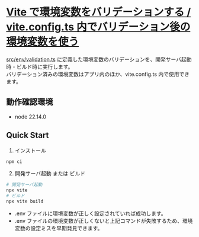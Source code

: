 # [Vite で環境変数をバリデーションする / vite.config.ts 内でバリデーション後の環境変数を使う](https://zenn.dev/rendob/articles/vite-env-validation#vite.config.ts-内でバリデーション後の環境変数を使う)

[src/env/validation.ts](src/env/validation.ts) に定義した環境変数のバリデーションを、開発サーバ起動時・ビルド時に実行します。\
バリデーション済みの環境変数はアプリ内のほか、vite.config.ts 内で使用できます。

## 動作確認環境

- node 22.14.0

## Quick Start

1. インストール

```sh
npm ci
```

2. 開発サーバ起動 または ビルド

```sh
# 開発サーバ起動
npx vite
# ビルド
npx vite build
```

- .env ファイルに環境変数が正しく設定されていれば成功します。
- .env ファイルの環境変数が正しくないと上記コマンドが失敗するため、環境変数の設定ミスを早期発見できます。
